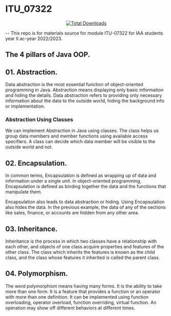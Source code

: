 # ITU_07322
<p align="center">
  <a href="https://circleci.com/gh/badges/daily-tests">
        <img src="https://img.shields.io/github/downloads/tairocruiz/itu_07322/total"
            alt="Total Downloads"></a>
</p>
--
This repo is for materials source for module ITU-07322 for IAA students year II ac-year 2022/2023.


## The 4 pillars of Java OOP.
  ## 01. Abstraction.
   Data abstraction is the most essential function of object-oriented programming in Java. Abstraction means displaying only basic information and hiding the details. Data abstraction refers to providing only necessary information about the data to the outside world, hiding the background info or implementation.
   ### Abstraction Using Classes 
   We can implement Abstraction in Java using classes. The class helps us group data members and member functions using available access specifiers. A class can decide which data member will be visible to the outside world and not.
   
  ## 02. Encapsulation.
  In common terms, Encapsulation is defined as wrapping up of data and information under a single unit. In object-oriented programming, Encapsulation is defined as binding together the data and the functions that manipulate them.

Encapsulation also leads to data abstraction or hiding. Using Encapsulation also hides the data. In the previous example, the data of any of the sections like sales, finance, or accounts are hidden from any other area.

  ## 03. Inheritance.
  Inheritance is the process in which two classes have a relationship with each other, and objects of one class acquire properties and features of the other class. The class which inherits the features is known as the child class, and the class whose features it inherited is called the parent class.
  
  ## 04. Polymorphism.
  The word polymorphism means having many forms. It is the ability to take more than one form. It is a feature that provides a function or an operator with more than one definition. It can be implemented using function overloading, operator overload, function overriding, virtual function. An operation may show off different behaviors at different times.
